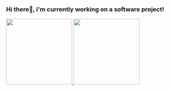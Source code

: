 ### Hi there👋, i'm currently working on a software project!

<p align="left">
<a href="https://github.com/fatihhhdr">
  <img height="180em" src="https://github-readme-stats-eight-theta.vercel.app/api?username=fatihhdr&show_icons=true&theme=algolia&include_all_commits=true&count_private=true"/>
  <img height="180em" src="https://github-readme-stats-eight-theta.vercel.app/api/top-langs/?username=fatihhdr&layout=compact&langs_count=8&theme=algolia"/>
</a>
</p>

